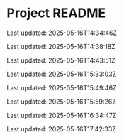 # Project README

Last updated: 2025-05-16T14:34:46Z

Last updated: 2025-05-16T14:38:18Z

Last updated: 2025-05-16T14:43:51Z

Last updated: 2025-05-16T15:33:03Z

Last updated: 2025-05-16T15:49:46Z

Last updated: 2025-05-16T15:59:26Z

Last updated: 2025-05-16T16:34:47Z

Last updated: 2025-05-16T17:42:33Z
